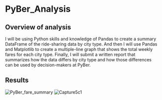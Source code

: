# PyBer_Analysis
## Overview of analysis
I will be using Python skills and knowledge of Pandas to create a summary DataFrame of the ride-sharing data by city type. And then I will use Pandas and Matplotlib to create a multiple-line graph that shows the total weekly fares for each city type. Finally, I will submit a written report that summarizes how the data differs by city type and how those differences can be used by decision-makers at PyBer.
## Results
![PyBer_fare_summary](https://user-images.githubusercontent.com/92561493/143797109-c3a6fa55-77c7-4f4a-9c5b-3e9912e0b47b.png)
![Capture5c1](https://user-images.githubusercontent.com/92561493/143797142-e843985f-8652-448b-bf76-6d26f95377b4.PNG)
